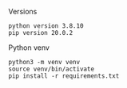 Versions

    python version 3.8.10
    pip version 20.0.2

Python venv

    python3 -m venv venv
    source venv/bin/activate
    pip install -r requirements.txt
